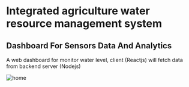 # Integrated agriculture water resource management system
## Dashboard For Sensors Data And Analytics 


A web dashboard for monitor water level, client (Reactjs) will fetch data from backend server (Nodejs)

![home](https://github.com/Yo445/PlantSiri_-GP-/assets/130509394/8ab9fcbf-cfbd-4dc6-b912-28c9de78f3df)


